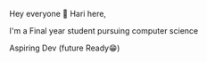 Hey everyone 👋 Hari here,

I'm a Final year student pursuing computer science

Aspiring Dev (future Ready😁) 
